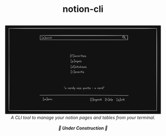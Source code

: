 <div align="center">
    <h1>notion-cli</h1>
    <br>
    <img src="./public/preview.png" alt="drawing" width="550"/><br>
    <em>A CLI tool to manage your notion pages and tables from your terminal.</em>
    <br><br>
    <em><strong>🚧 Under Construction 🚧</strong></em>
</div>
